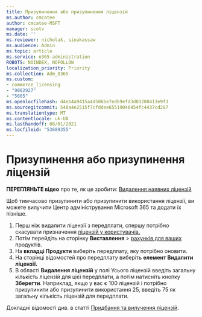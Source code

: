 ```yaml
---
title: Призупинення або призупинення ліцензій
ms.author: cmcatee
author: cmcatee-MSFT
manager: scotv
ms.date: ''
ms.reviewer: nicholak, sinakassaw
ms.audience: Admin
ms.topic: article
ms.service: o365-administration
ROBOTS: NOINDEX, NOFOLLOW
localization_priority: Priority
ms.collection: Adm_O365
ms.custom:
- commerce_licensing
- "9002927"
- "5605"
ms.openlocfilehash: d4eb4a9415a4d506be7edb9efd3d83208413e9f3
ms.sourcegitcommit: 540a4e2515f7cfddee65519046454fc4437cd287
ms.translationtype: MT
ms.contentlocale: uk-UA
ms.lasthandoff: 08/01/2021
ms.locfileid: "53689355"
---
```

# <a name="suspend-or-pause-licenses"></a>Призупинення або призупинення ліцензій

**ПЕРЕГЛЯНЬТЕ відео** про те, як це зробити: [Видалення наявних ліцензій](https://go.microsoft.com/fwlink/p/?linkid=2154938)

Щоб тимчасово призупинити або призупинити використання ліцензії, ви можете вилучити Центр адміністрування Microsoft 365 та додати їх пізніше.

1. Перш ніж видалити ліцензії з передплати, спершу потрібно скасувати призначення [ліцензій у користувачів.](/microsoft-365/admin/manage/remove-licenses-from-users)
2. Потім перейдіть на сторінку **Виставлення**  >  [рахунків для ваших](https://go.microsoft.com/fwlink/p/?linkid=842054) продуктів.
3. На **вкладці Продукти** виберіть передплату, яку потрібно оновити.
4. На сторінці відомостей про передплату виберіть **елемент Видалити ліцензії.**
5. В області **Видалення ліцензій** у  полі Усього ліцензій введіть загальну кількість ліцензій для цієї передплати, а потім натисніть кнопку **Зберегти**. Наприклад, якщо у вас є 100 ліцензій і потрібно призупинити або призупинити використання 25, введіть 75 як загальну кількість ліцензій для передплати.

Докладні відомості див. в статті [Придбання та вилучення ліцензій](/microsoft-365/commerce/licenses/buy-licenses).